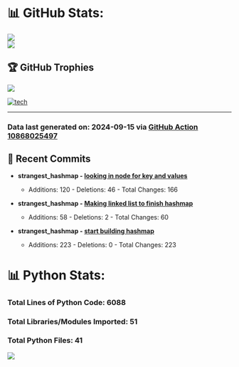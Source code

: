 # 📊 GitHub Stats:

![](https://github-readme-stats.vercel.app/api?username=codingwithstrangers&theme=radical&hide_border=false&include_all_commits=true&count_private=true)<br/>
![](https://github-readme-stats.vercel.app/api/top-langs/?username=codingwithstrangers&theme=radical&hide_border=false&include_all_commits=true&count_private=true&layout=compact)

## 🏆 GitHub Trophies

![](https://github-profile-trophy.vercel.app/?username=codingwithstrangers&theme=radical&no-frame=false&no-bg=true&margin-w=4)

[![tech](https://skillicons.dev/icons?i=godot,html,css,js,python,#mongo,#pytorch)](https://skillicons.dev)


---


### Data last generated on: 2024-09-15 via [GitHub Action 10868025497](https://github.com/sockheadrps/sockheadrps/actions/runs/10868025497)

## 🚀 Recent Commits

- **strangest_hashmap - [looking in node for key and values](https://github.com/codingwithstrangers/strangest_hashmap/commit/a356dbbd867de0f50b181380aaca138b6a4e3c3a)**
  - Additions: 120 - Deletions: 46 - Total Changes: 166

- **strangest_hashmap - [Making linked list to finish hashmap](https://github.com/codingwithstrangers/strangest_hashmap/commit/6e382705a17c9a7bb96fb28773a0909ece394868)**
  - Additions: 58 - Deletions: 2 - Total Changes: 60

- **strangest_hashmap - [start building hashmap](https://github.com/codingwithstrangers/strangest_hashmap/commit/b4055276ceaa1c94856228faa56bf7740caa98fb)**
  - Additions: 223 - Deletions: 0 - Total Changes: 223


# 📊 Python Stats:

### Total Lines of Python Code: 6088
### Total Libraries/Modules Imported: 51
### Total Python Files: 41
![](DataVisuals/data.gif)

